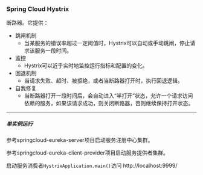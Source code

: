 ### Spring Cloud Hystrix

断路器。它提供：

- 跳闸机制
    * 当某服务的错误率超过一定阈值时，Hystrix可以自动或手动跳闸，停止请求该服务一段时间。
- 监控
    * Hystrix可以近乎实时地监控运行指标和配置的变化。
- 回退机制
    * 当请求失败、超时、被拒绝，或者当断路器打开时，执行回退逻辑。
- 自我修复
    * 当断路器打开一段时间后，会自动进入“半打开”状态，允许一个请求访问依赖的服务，如果该请求成功，则关闭断路器，否则继续保持打开状态。

---

##### 单实例运行

参考springcloud-eureka-server项目启动服务注册中心集群。

参考springcloud-eureka-client-provider项目启动服务提供者集群。

启动服务消费者`HystrixApplication.main()`访问 http://localhost:9999/